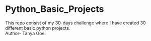 # Python_Basic_Projects
This repo consist of my 30-days challenge where I have created 30 different basic python projects.
<br>
Author- Tanya Goel
